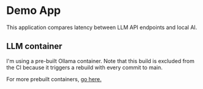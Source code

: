 # Demo App

This application compares latency between LLM API endpoints and local AI.

## LLM container

I'm using a pre-built Ollama container. Note that this build is excluded from the CI because it triggers a rebuild with every commit to main.

For more prebuilt containers, [go here.](https://github.com/mischavandenburg/ollama-containers)


